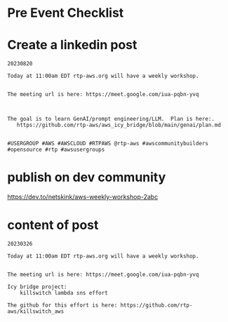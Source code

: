 # Pre Event Checklist

# Create a linkedin post

```
20230820

Today at 11:00am EDT rtp-aws.org will have a weekly workshop.  


The meeting url is here: https://meet.google.com/iua-pqbn-yvq



The goal is to learn GenAI/prompt engineering/LLM.  Plan is here:.  
   https://github.com/rtp-aws/aws_icy_bridge/blob/main/genai/plan.md


#USERGROUP #AWS #AWSCLOUD #RTPAWS @rtp-aws #awscommunitybuilders #opensource #rtp #awsusergroups
```

# publish on dev community

https://dev.to/netskink/aws-weekly-workshop-2abc


# content of post

```
20230326

Today at 11:00am EDT rtp-aws.org will have a weekly workshop.


The meeting url is here: https://meet.google.com/iua-pqbn-yvq

Icy bridge project:
    killswitch lambda sns effort

The github for this effort is here: https://github.com/rtp-aws/killswitch_aws
```

